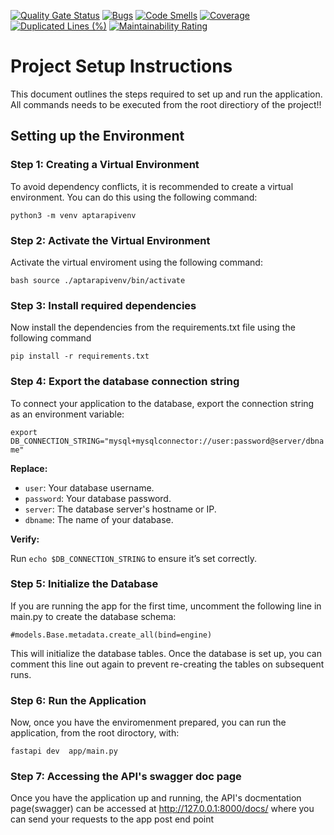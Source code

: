 [![Quality Gate Status](https://sonarcloud.io/api/project_badges/measure?project=ManassehV2_aptarapi&metric=alert_status)](https://sonarcloud.io/summary/new_code?id=ManassehV2_aptarapi) [![Bugs](https://sonarcloud.io/api/project_badges/measure?project=ManassehV2_aptarapi&metric=bugs)](https://sonarcloud.io/summary/new_code?id=ManassehV2_aptarapi) [![Code Smells](https://sonarcloud.io/api/project_badges/measure?project=ManassehV2_aptarapi&metric=code_smells)](https://sonarcloud.io/summary/new_code?id=ManassehV2_aptarapi) [![Coverage](https://sonarcloud.io/api/project_badges/measure?project=ManassehV2_aptarapi&metric=coverage)](https://sonarcloud.io/summary/new_code?id=ManassehV2_aptarapi) [![Duplicated Lines (%)](https://sonarcloud.io/api/project_badges/measure?project=ManassehV2_aptarapi&metric=duplicated_lines_density)](https://sonarcloud.io/summary/new_code?id=ManassehV2_aptarapi) [![Maintainability Rating](https://sonarcloud.io/api/project_badges/measure?project=ManassehV2_aptarapi&metric=sqale_rating)](https://sonarcloud.io/summary/new_code?id=ManassehV2_aptarapi)

# Project Setup Instructions

This document outlines the steps required to set up and run the application. All commands needs to be executed from the root directiory of the project!!

## Setting up the Environment

### Step 1: Creating a Virtual Environment

To avoid dependency conflicts, it is recommended to create a virtual environment. You can do this using the following command:

`python3 -m venv aptarapivenv`

### Step 2: Activate the Virtual Environment

Activate the virtual enviroment using the following command:

`bash
source ./aptarapivenv/bin/activate
`

### Step 3: Install required dependencies

Now install the dependencies from the requirements.txt file using the following command

`pip install -r requirements.txt`

### Step 4: Export the database connection string

To connect your application to the database, export the connection string as an environment variable:

`export DB_CONNECTION_STRING="mysql+mysqlconnector://user:password@server/dbname"`

**Replace:**

- `user`: Your database username.
- `password`: Your database password.
- `server`: The database server's hostname or IP.
- `dbname`: The name of your database.

**Verify:**

Run `echo $DB_CONNECTION_STRING` to ensure it’s set correctly.

### Step 5: Initialize the Database

If you are running the app for the first time, uncomment the following line in main.py to create the database schema:

`#models.Base.metadata.create_all(bind=engine)`

This will initialize the database tables. Once the database is set up, you can comment this line out again to prevent re-creating the tables on subsequent runs.

### Step 6: Run the Application

Now, once you have the enviromenment prepared, you can run the application, from the root diroctory, with:

`fastapi dev  app/main.py`

### Step 7: Accessing the API's swagger doc page

Once you have the application up and running, the API's docmentation page(swagger) can be accessed at http://127.0.0.1:8000/docs/ where you can send your requests to the app post end point
